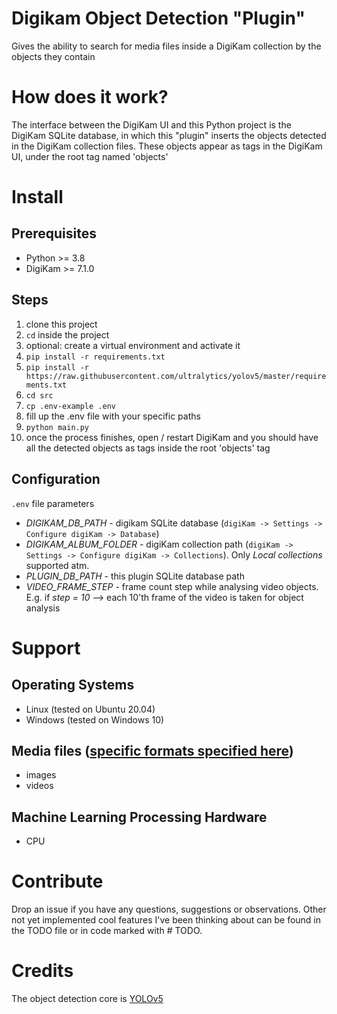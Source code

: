 # Digikam Object Detection "Plugin"
Gives the ability to search for media files inside a DigiKam collection by the objects they contain

# How does it work?
The interface between the DigiKam UI and this Python project is the DigiKam SQLite database, in which this "plugin" inserts the objects detected in the DigiKam collection files. These objects appear as tags in the DigiKam UI, under the root tag named 'objects'

# Install

## Prerequisites
- Python >= 3.8
- DigiKam >= 7.1.0

## Steps
1. clone this project
2. `cd` inside the project
3. optional: create a virtual environment and activate it
4. `pip install -r requirements.txt`
5. `pip install -r https://raw.githubusercontent.com/ultralytics/yolov5/master/requirements.txt`
6. `cd src`
7. `cp .env-example .env`
8. fill up the .env file with your specific paths
7. `python main.py`
8. once the process finishes, open / restart DigiKam and you should have all the detected objects as tags inside the root 'objects' tag

## Configuration
`.env` file parameters
- *DIGIKAM_DB_PATH* - digikam SQLite database (`digiKam -> Settings -> Configure digiKam -> Database`)
- *DIGIKAM_ALBUM_FOLDER* - digiKam collection path (`digiKam -> Settings -> Configure digiKam -> Collections`). Only *Local collections* supported atm.
- *PLUGIN_DB_PATH* - this plugin SQLite database path
- *VIDEO_FRAME_STEP* - frame count step while analysing video objects. E.g. if *step = 10* -->  each 10'th frame of the video is taken for object analysis

# Support

## Operating Systems
- Linux (tested on Ubuntu 20.04)
- Windows (tested on Windows 10)

## Media files ([specific formats specified here](https://docs.ultralytics.com/quick-start/#from-pytorch-hub))
- images
- videos

## Machine Learning Processing Hardware
- CPU

# Contribute
Drop an issue if you have any questions, suggestions or observations. Other not yet implemented cool features I've been thinking about can be found in the TODO file or in code marked with # TODO.

# Credits
The object detection core is [YOLOv5](https://github.com/ultralytics/yolov5)